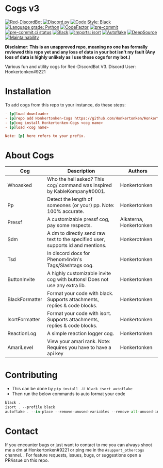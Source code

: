 # Cogs v3

[![Red-DiscordBot](https://img.shields.io/badge/Red--DiscordBot-V3-red.svg)](https://github.com/Cog-Creators/Red-DiscordBot)
[![Discord.py](https://img.shields.io/badge/Discord.py-rewrite-blue.svg)](https://github.com/Rapptz/discord.py/tree/rewrite)
[![Code Style: Black](https://img.shields.io/badge/code%20style-black-000000.svg)](https://github.com/ambv/black)
[![Language grade: Python](https://img.shields.io/lgtm/grade/python/g/Honkertonken/Cogs-V3.svg?logo=lgtm&logoWidth=18)](https://lgtm.com/projects/g/Honkertonken/Cogs-V3/context:python)
[![CodeFactor](https://www.codefactor.io/repository/github/honkertonken/honkertonken-cogs/badge)](https://www.codefactor.io/repository/github/honkertonken/honkertonken-cogs)
[![pre-commit](https://img.shields.io/badge/pre--commit-enabled-brightgreen?logo=pre-commit&logoColor=white)](https://github.com/pre-commit/pre-commit)
[![pre-commit.ci status](https://results.pre-commit.ci/badge/github/Honkertonken/Cogs-V3/master.svg)](https://results.pre-commit.ci/latest/github/Honkertonken/Cogs-V3/master)
[![Black](https://img.shields.io/badge/Black-Passing-blue)](https://github.com/psf/black)
[![Imports: isort](https://img.shields.io/badge/%20imports-isort-%231674b1?style=flat&labelColor=ef8336)](https://pycqa.github.io/isort/)
[![Autoflake](https://img.shields.io/badge/Autoflake-Passing-green)](https://github.com/myint/autoflake)
[![DeepSource](https://static.deepsource.io/deepsource-badge-light-mini.svg)](https://deepsource.io/gh/Honkertonken/Honkertonken-Cogs/?ref=repository-badge)
[![Maintainability](https://api.codeclimate.com/v1/badges/e3da6add933361e1f23b/maintainability)](https://codeclimate.com/github/Honkertonken/Honkertonken-Cogs/maintainability)

**Disclaimer: This is an unapproved repo, meaning no one has formally reviewed this repo yet and any loss of data in your bot isn't my fault (Any loss of data is highly unlikely as I use these cogs for my bot.)**

Various fun and utility cogs for Red-DiscordBot V3.
Discord User: Honkertonken#9221

# Installation

To add cogs from this repo to your instance, do these steps:

```ini
- [p]load downloader
- [p]repo add Honkertonken-Cogs https://github.com/Honkertonken/Honkertonken-Cogs
- [p]cog install Honkertonken-Cogs <cog name>
- [p]load <cog name>

Note: [p] here refers to your prefix.
```

# About Cogs

| Cog            | Description                                                                     | Authors                 |
| -------------- | ------------------------------------------------------------------------------- | ----------------------- |
| Whoasked       | Who the hell asked? This cog/ command was inspired by KableKompany#0001.        | Honkertonken            |
| Pp             | Detect the length of someones (or your) pp. Note: 100% accurate.                | Honkertonken            |
| Pressf         | A customizable pressf cog, pay some respects.                                   | Aikaterna, Honkertonken |
| Sdm            | A dm to directly send raw text to the specified user, supports id and mentions. | Honkerotnken            |
| Tsd            | In discord docs for Phenom4n4n's Tags/Slashtags cog.                            | Honkertonken            |
| ButtonInvite   | A highly customizable invite cog with buttons! Does not use any extra lib.      | Honkertonken            |
| BlackFormatter | Format your code with black. Supports attachments, replies & code blocks.       | Honkertonken            |
| IsortFormatter | Format your code with isort. Supports attachments, replies & code blocks.       | Honkertonken            |
| ReactionLog    | A simple reaction logger cog.                                                   | Honkertonken            |
| AmariLevel     | View your amari rank. Note: Requires you have to have a api key                 | Honkertonken            |

# Contributing

- This can be done by `pip install -U black isort autoflake`
- Then run the below commands to auto format your code

```py
black .
isort . --profile black
autoflake . --in-place --remove-unused-variables --remove-all-unused-imports --recursive --exclude=__init__.py,
```

# Contact

If you encounter bugs or just want to contact to me you can always shoot me a dm at Honkertonken#9221 or ping me in the `#support_othercogs` channel. . For feature requests, issues, bugs, or suggestions open a PR/issue on this repo.
